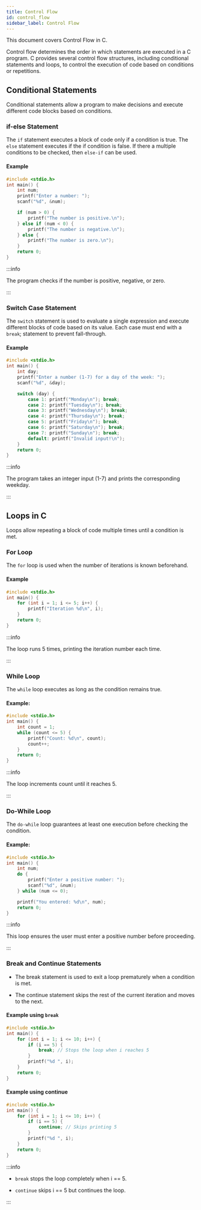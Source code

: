 ```yaml
---
title: Control Flow
id: control_flow
sidebar_label: Control Flow
---
```


This document covers Control Flow in C.

Control flow determines the order in which statements are executed in a C program. C provides several control flow structures, including conditional statements and loops, to control the execution of code based on conditions or repetitions.

## Conditional Statements
Conditional statements allow a program to make decisions and execute different code blocks based on conditions.

### if-else Statement
The `if` statement executes a block of code only if a condition is true. The `else` statement executes if the if condition is false. If there a multiple conditions to be checked, then `else-if` can be used.

#### Example
```c
#include <stdio.h>
int main() {
    int num;
    printf("Enter a number: ");
    scanf("%d", &num);

    if (num > 0) {
        printf("The number is positive.\n");
    } else if (num < 0) {
        printf("The number is negative.\n");
    } else {
        printf("The number is zero.\n");
    }
    return 0;
}
```

:::info

The program checks if the number is positive, negative, or zero.

:::

### Switch Case Statement
The `switch` statement is used to evaluate a single expression and execute different blocks of code based on its value. Each case must end with a `break`; statement to prevent fall-through.

#### Example
```c
#include <stdio.h>
int main() {
    int day;
    printf("Enter a number (1-7) for a day of the week: ");
    scanf("%d", &day);

    switch (day) {
        case 1: printf("Monday\n"); break;
        case 2: printf("Tuesday\n"); break;
        case 3: printf("Wednesday\n"); break;
        case 4: printf("Thursday\n"); break;
        case 5: printf("Friday\n"); break;
        case 6: printf("Saturday\n"); break;
        case 7: printf("Sunday\n"); break;
        default: printf("Invalid input!\n");
    }
    return 0;
}
```

:::info

The program takes an integer input (1-7) and prints the corresponding weekday.

:::

## Loops in C
Loops allow repeating a block of code multiple times until a condition is met.

### For Loop
The `for` loop is used when the number of iterations is known beforehand.

#### Example
```c
#include <stdio.h>
int main() {
    for (int i = 1; i <= 5; i++) {
        printf("Iteration %d\n", i);
    }
    return 0;
}
```

:::info

The loop runs 5 times, printing the iteration number each time.

:::

### While Loop
The `while` loop executes as long as the condition remains true.

#### Example:

```c
#include <stdio.h>
int main() {
    int count = 1;
    while (count <= 5) {
        printf("Count: %d\n", count);
        count++;
    }
    return 0;
}
```

:::info

The loop increments count until it reaches 5.

:::


### Do-While Loop
The `do-while` loop guarantees at least one execution before checking the condition.

#### Example:
```c
#include <stdio.h>
int main() {
    int num;
    do {
        printf("Enter a positive number: ");
        scanf("%d", &num);
    } while (num <= 0);

    printf("You entered: %d\n", num);
    return 0;
}
```

:::info

This loop ensures the user must enter a positive number before proceeding.

:::

### Break and Continue Statements
- The break statement is used to exit a loop prematurely when a condition is met.

- The continue statement skips the rest of the current iteration and moves to the next.

#### Example using `break`
```c
#include <stdio.h>
int main() {
    for (int i = 1; i <= 10; i++) {
        if (i == 5) {
            break; // Stops the loop when i reaches 5
        }
        printf("%d ", i);
    }
    return 0;
}
```

#### Example using continue
```c
#include <stdio.h>
int main() {
    for (int i = 1; i <= 10; i++) {
        if (i == 5) {
            continue; // Skips printing 5
        }
        printf("%d ", i);
    }
    return 0;
}
```

:::info

- `break` stops the loop completely when i == 5.

- `continue` skips i == 5 but continues the loop.

:::